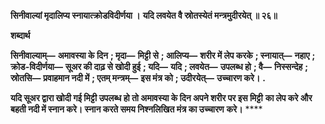 **सिनीवाल्यां मृदालिप्य स्नायात्क्रोडविदीर्णया ।** **यदि लवयेत वै स्रोतस्येतं मन्त्रमुदीरयेत् ॥ २६॥** 

**शब्दार्थ** 

**सिनीवाल्याम्—** **अमावस्या के दिन** **; मृदा—** **मिट्टी से** **; आलिप्य—** **शरीर में लेप करके** **; स्नायात्—** **नहाए** **; क्रोड-विदीर्णया—** **सूअर की दाढ़ से खोदी हुई** **; यदि—** **यदि** **; लवयेत—** **उपलब्ध हो** **; वै—** **निस्सन्देह** **; स्रोतसि—** **प्रवाहमान नदी में** **; एतम् मन्त्रम्—** **इस मंत्र को** **; उदीरयेत्—** **उच्चारण करे।** **.** 

**यदि सूअर द्वारा खोदी गई मिट्टी उपलब्ध हो तो अमावस्या के दिन अपने शरीर पर इस मिट्टी** **का लेप करे और बहती नदी में स्नान करे। स्नान करते समय निश्नलिखित मंत्र का उच्चारण** **करे।** **** 